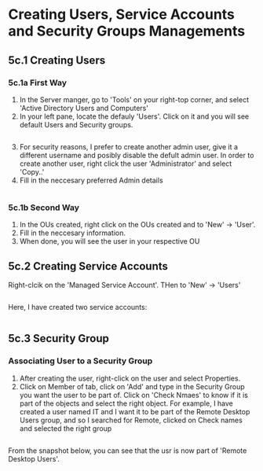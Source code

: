 # Creating Users, Service Accounts and Security Groups Managements

## 5c.1 Creating Users
### 5c.1a First Way
1. In the Server manger, go to 'Tools' on your right-top corner, and select 'Active Directory Users and Computers'
2. In your left pane, locate the defauly 'Users'. Click on it and you will see default Users and Security groups.
<p align="center">
  <img src="https://github.com/user-attachments/assets/dc3c34ed-9ed4-47e3-ac27-739c13eb00b0" alt="">
</p>

3. For security reasons, I prefer to create another admin user, give it a different username and posibly disable the defult admin user. In order to create another user, right click the user 'Administrator' and select 'Copy..'
4. Fill in the neccesary preferred Admin details

<p align="center">
  <img src="https://github.com/user-attachments/assets/fda261ec-da66-4908-a783-14ec868c7ea8" alt="">
</p>

### 5c.1b Second Way
1. In the OUs created, right click on the OUs created and to 'New' -> 'User'.
2. Fill in the neccesary information.
3. When done, you will see the user in your respective OU


## 5c.2 Creating Service Accounts
Right-clcik on the 'Managed Service Account'. THen to 'New' -> 'Users'
  
<p align="center">
  <img src="https://github.com/user-attachments/assets/856bc5b2-810e-475d-8b13-2432db9ec388" alt="">
</p>

Here, I have created two service accounts:

<p align="center">
  <img src="https://github.com/user-attachments/assets/9d75c691-8151-42e9-9ebb-0ea46907a11b" alt="">
</p>

## 5c.3 Security Group
### Associating User to a Security Group
1. After creating the user, right-click on the user and select Properties.
2. Click on Member of tab,  click on 'Add' and type in the Security Group you want the user to be part of. Click on 'Check Nmaes' to know if it is part of the objects
   and select the right object. For example, I have created a user named IT and I want it to be part of the Remote Desktop Users group, and so I searched for Remote, clicked on Check names and selected the right group
<p align="center">
  <img src="https://github.com/user-attachments/assets/f0141566-b572-4e15-ae48-b6c7b358bdec" alt="">
</p>

From the snapshot below, you can see that the usr is now part of 'Remote Desktop Users'.

<p align="center">
  <img src="https://github.com/user-attachments/assets/6c8fc3b0-8063-4a1d-9251-080de474eee1" alt="">
</p>


<p align="center">
  <img src="" alt="">
</p>

<p align="center">
  <img src="" alt="">
</p>


<p align="center">
  <img src="" alt="">
</p>


<p align="center">
  <img src="" alt="">
</p>

<p align="center">
  <img src="" alt="">
</p>

<p align="center">
  <img src="" alt="">
</p>

<p align="center">
  <img src="" alt="">
</p>

<p align="center">
  <img src="" alt="">
</p>

<p align="center">
  <img src="" alt="">
</p>
